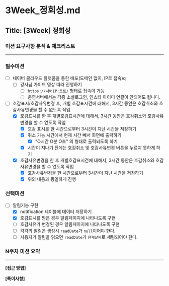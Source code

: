 # 3Week_정회성.md

## Title: [3Week] 정회성

### 미션 요구사항 분석 & 체크리스트

---
### 필수미션
- [ ] 네이버 클라우드 플랫폼을 통한 배포(도메인 없이, IP로 접속)q
  - [ ] 강사님 가이드 영상 따라 진행하기
    - [ ] ```https://서버IP:포트/``` 형태로 접속이 가능
    - [ ] 운영서버에서는 각종 소셜로그인, 인스타 아이디 연결이 안되어도 됩니다.
- [ ] 호감표시/호감사유변경 후, 개별 호감표시건에 대해서, 3시간 동안은 호감취소와 호감사유변경을 할 수 없도록 작업
  - [x] 호감표시를 한 후 개별호감표시건에 대해서, 3시간 동안은 호감취소와 호감사유변경을 할 수 없도록 작업
    - [x] 호감 표시를 한 시간으로부터 3시간이 지난 시간을 저장하기
    - [x] 취소 가능 시간에서 현재 시간 빼서 화면에 출력하기
      - [x] "O시간 O분 O초" 의 형태로 출력되도록 하기
    - [x] 시간이 지나기 전에는 호감취소 및 호감사유변경 버튼을 누르지 못하게 하기 
  - [x] 호감사유변경을 한 후 개별호감표시건에 대해서, 3시간 동안은 호감취소와 호감사유변경을 할 수 없도록 작업
    - [x] 호감사유변경을 한 시간으로부터 3시간이 지난 시간을 저장하기
    - [x] 위의 내용과 동일하게 진행
### 선택미션
- [ ] 알림기능 구현
  - [x] notification 테이블에 데이터 저장하기
  - [x] 호감표시를 받은 경우 알림페이지에 나타나도록 구현
  - [ ] 호감사유가 변경된 경우 알림페이지에 나타나도록 구현
  - [ ] 각각의 알림은 생성시 ```readDate```가 ```null```이어야 한다.
  - [ ] 사용자가 알림을 읽으면 ```readDate```가 ```현재날짜```로 세팅되어야 한다.

### N주차 미션 요약

---

**[접근 방법]**

**[특이사항]**
